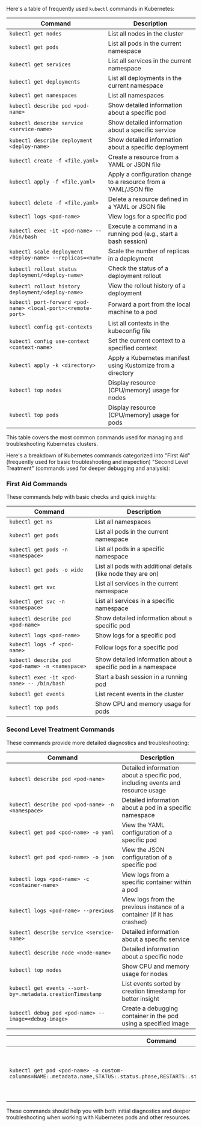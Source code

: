 Here's a table of frequently used `kubectl` commands in Kubernetes:

| **Command**                              | **Description**                                               |
|------------------------------------------|---------------------------------------------------------------|
| `kubectl get nodes`                      | List all nodes in the cluster                                 |
| `kubectl get pods`                       | List all pods in the current namespace                        |
| `kubectl get services`                   | List all services in the current namespace                    |
| `kubectl get deployments`                | List all deployments in the current namespace                 |
| `kubectl get namespaces`                 | List all namespaces                                           |
| `kubectl describe pod <pod-name>`        | Show detailed information about a specific pod                |
| `kubectl describe service <service-name>`| Show detailed information about a specific service            |
| `kubectl describe deployment <deploy-name>` | Show detailed information about a specific deployment       |
| `kubectl create -f <file.yaml>`          | Create a resource from a YAML or JSON file                     |
| `kubectl apply -f <file.yaml>`           | Apply a configuration change to a resource from a YAML/JSON file|
| `kubectl delete -f <file.yaml>`          | Delete a resource defined in a YAML or JSON file               |
| `kubectl logs <pod-name>`                | View logs for a specific pod                                   |
| `kubectl exec -it <pod-name> -- /bin/bash`|Execute a command in a running pod (e.g., start a bash session) |
| `kubectl scale deployment <deploy-name> --replicas=<num>` | Scale the number of replicas in a deployment   |
| `kubectl rollout status deployment/<deploy-name>` | Check the status of a deployment rollout               |
| `kubectl rollout history deployment/<deploy-name>` | View the rollout history of a deployment              |
| `kubectl port-forward <pod-name> <local-port>:<remote-port>`| Forward a port from the local machine to a pod |
| `kubectl config get-contexts`            | List all contexts in the kubeconfig file                       |
| `kubectl config use-context <context-name>` | Set the current context to a specified context               |
| `kubectl apply -k <directory>`           | Apply a Kubernetes manifest using Kustomize from a directory   |
| `kubectl top nodes`                      | Display resource (CPU/memory) usage for nodes                  |
| `kubectl top pods`                       | Display resource (CPU/memory) usage for pods                   |

This table covers the most common commands used for managing and troubleshooting Kubernetes clusters.

Here's a breakdown of Kubernetes commands categorized into "First Aid" (frequently used for basic troubleshooting and inspection) 
"Second Level Treatment" (commands used for deeper debugging and analysis):

### First Aid Commands

These commands help with basic checks and quick insights:

| **Command**                                          | **Description**                                              |
|------------------------------------------------------|--------------------------------------------------------------|
| `kubectl get ns`                                    | List all namespaces                                         |
| `kubectl get pods`                                 | List all pods in the current namespace                      |
| `kubectl get pods -n <namespace>`                   | List all pods in a specific namespace                       |
| `kubectl get pods -o wide`                          | List all pods with additional details (like node they are on) |
| `kubectl get svc`                                   | List all services in the current namespace                  |
| `kubectl get svc -n <namespace>`                     | List all services in a specific namespace                   |
| `kubectl describe pod <pod-name>`                    | Show detailed information about a specific pod             |
| `kubectl logs <pod-name>`                            | Show logs for a specific pod                                |
| `kubectl logs -f <pod-name>`                         | Follow logs for a specific pod                              |
| `kubectl describe pod <pod-name> -n <namespace>`     | Show detailed information about a specific pod in a namespace |
| `kubectl exec -it <pod-name> -- /bin/bash`          | Start a bash session in a running pod                       |
| `kubectl get events`                               | List recent events in the cluster                           |
| `kubectl top pods`                                 | Show CPU and memory usage for pods                          |

### Second Level Treatment Commands

These commands provide more detailed diagnostics and troubleshooting:

| **Command**                                          | **Description**                                              |
|------------------------------------------------------|--------------------------------------------------------------|
| `kubectl describe pod <pod-name>`                    | Detailed information about a specific pod, including events and resource usage |
| `kubectl describe pod <pod-name> -n <namespace>`     | Detailed information about a pod in a specific namespace   |
| `kubectl get pod <pod-name> -o yaml`                 | View the YAML configuration of a specific pod               |
| `kubectl get pod <pod-name> -o json`                 | View the JSON configuration of a specific pod               |
| `kubectl logs <pod-name> -c <container-name>`        | View logs from a specific container within a pod            |
| `kubectl logs <pod-name> --previous`                 | View logs from the previous instance of a container (if it has crashed) |
| `kubectl describe service <service-name>`            | Detailed information about a specific service               |
| `kubectl describe node <node-name>`                  | Detailed information about a specific node                  |
| `kubectl top nodes`                                 | Show CPU and memory usage for nodes                         |
| `kubectl get events --sort-by=.metadata.creationTimestamp` | List events sorted by creation timestamp for better insight |
| `kubectl debug pod <pod-name> --image=<debug-image>` | Create a debugging container in the pod using a specified image |

| **Command**                                          | **Description**                                              |
|------------------------------------------------------|--------------------------------------------------------------|
| `kubectl get pod <pod-name> -o custom-columns=NAME:.metadata.name,STATUS:.status.phase,RESTARTS:.status.containerStatuses[0].restartCount` | Get custom columns for a specific pod’s status and restart count |

These commands should help you with both initial diagnostics and deeper troubleshooting when working with Kubernetes pods and other resources.
